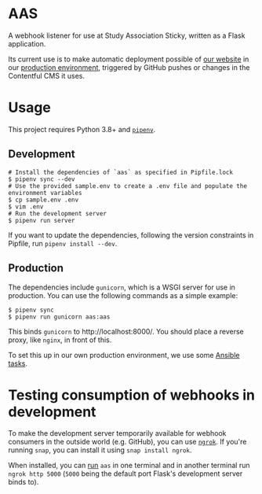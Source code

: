 # AAS
A webhook listener for use at Study Association Sticky, written as a Flask application.

Its current use is to make automatic deployment possible of [our website][static-sticky] in our [production environment][sadserver], triggered by GitHub pushes or changes in the Contentful CMS it uses.

# Usage
This project requires Python 3.8+ and [`pipenv`][pipenv].

## Development
```
# Install the dependencies of `aas` as specified in Pipfile.lock
$ pipenv sync --dev
# Use the provided sample.env to create a .env file and populate the environment variables
$ cp sample.env .env
$ vim .env
# Run the development server
$ pipenv run server
```
If you want to update the dependencies, following the version constraints in Pipfile, run `pipenv install --dev`.

## Production
The dependencies include `gunicorn`, which is a WSGI server for use in production.
You can use the following commands as a simple example:
```
$ pipenv sync
$ pipenv run gunicorn aas:aas
```
This binds `gunicorn` to http://localhost:8000/. You should place a reverse proxy, like `nginx`, in front of this.

To set this up in our own production environment, we use some [Ansible tasks][sadserver-aas].

# Testing consumption of webhooks in development
To make the development server temporarily available for webhook consumers in the outside world (e.g. GitHub), you can use [`ngrok`][ngrok].
If you're running `snap`, you can install it using `snap install ngrok`.

When installed, you can [run](#development) `aas` in one terminal and in another terminal run `ngrok http 5000` (`5000` being the default port Flask's development server binds to).

 [static-sticky]: http://github.com/svsticky/static-sticky
 [sadserver]: https://github.com/svsticky/sadserver/
 [pipenv]: https://github.com/pypa/pipenv
 [sadserver-aas]: https://github.com/svsticky/sadserver/blob/master/ansible/tasks/aas.yml
 [ngrok]: https://ngrok.com/

